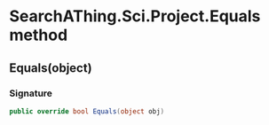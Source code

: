 # SearchAThing.Sci.Project.Equals method
## Equals(object)
### Signature
```csharp
public override bool Equals(object obj)
```
